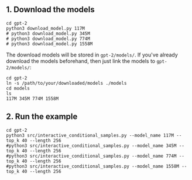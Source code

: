 

## 1. Download the models

```shell
cd gpt-2
python3 download_model.py 117M
# python3 download_model.py 345M
# python3 download_model.py 774M
# python3 download_model.py 1558M
```

The download models will be stored in `gpt-2/models/`.
If you've already download the models beforehand, then just link the models to `gpt-2/models/`:

```shell
cd gpt-2
ln -s /path/to/your/downloaded/models ./models
cd models
ls
117M 345M 774M 1558M
```

## 2. Run the example

```shell  
cd gpt-2
python3 src/interactive_conditional_samples.py --model_name 117M --top_k 40 --length 256
#python3 src/interactive_conditional_samples.py --model_name 345M --top_k 40 --length 256
#python3 src/interactive_conditional_samples.py --model_name 774M --top_k 40 --length 256
#python3 src/interactive_conditional_samples.py --model_name 1558M --top_k 40 --length 256
```



